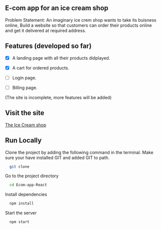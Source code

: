 ## E-com app for an ice cream shop

Problem Statement: An imaginary ice crem shop wants to take its buisness online, Build a website so that customers can order their products online and get it delivered  at required address.

## Features (developed so far)

- [x] A landing page with all their products didplayed.
- [x] A cart for ordered products.
- [ ] Login page.
- [ ] Billing page.


(The site is incomplete, more features will be added)

## Visit the site

[The Ice Cream shop](https://vinlasicecreamshop.netlify.app/)

## Run Locally

Clone the project by adding the following command in the terminal.
Make sure your have installed GIT and added GIT to path.

```bash
  git clone 
```

Go to the project directory

```bash
  cd Ecom-app-React
```

Install dependencies

```bash
  npm install
```

Start the server

```bash
  npm start
```
